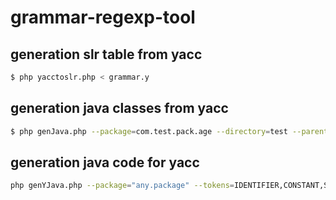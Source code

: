 grammar-regexp-tool
===================

generation slr table from yacc
------------------------------

```bash
$ php yacctoslr.php < grammar.y
```

generation java classes from yacc
---------------------------------

```bash
$ php genJava.php --package=com.test.pack.age --directory=test --parent=edu.eltech.moevm.ParserVar --tokens=IDENTIFIER,CONSTANT,STRING_LITERAL < grammar.y
```

generation java code for yacc 
-----------------------------

```bash
php genYJava.php --package="any.package" --tokens=IDENTIFIER,CONSTANT,STRING_LITERAL,TYPE_NAME < grammar.y 
```

